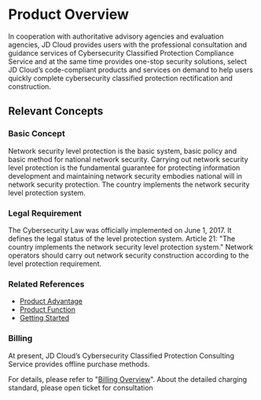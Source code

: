 
# Product Overview
In cooperation with authoritative advisory agencies and evaluation agencies, JD Cloud provides users with the professional consultation and guidance services of Cybersecurity Classified Protection Compliance Service and at the same time provides one-stop security solutions, select JD Cloud’s code-compliant products and services on demand to help users quickly complete cybersecurity classified protection rectification and construction.


## Relevant Concepts
### Basic Concept
Network security level protection is the basic system, basic policy and basic method for national network security. Carrying out network security level protection is the fundamental guarantee for protecting information development and maintaining network security embodies national will in network security protection. The country implements the network security level protection system.
### Legal Requirement
The Cybersecurity Law was officially implemented on June 1, 2017. It defines the legal status of the level protection system. Article 21: "The country implements the network security level protection system." Network operators should carry out network security construction according to the level protection requirement. 




### Related References

 - [Product Advantage](../Introduction/Benefits.md)
 - [Product Function](../Introduction/Features.md)
 - [Getting Started](../Getting-Started/Getting-Started.md)

### Billing

At present, JD Cloud’s Cybersecurity Classified Protection Consulting Service provides offline purchase methods.

For details, please refer to "[Billing Overview](../Pricing/Billing-Overview.md)". About the detailed charging standard, please open ticket for consultation
